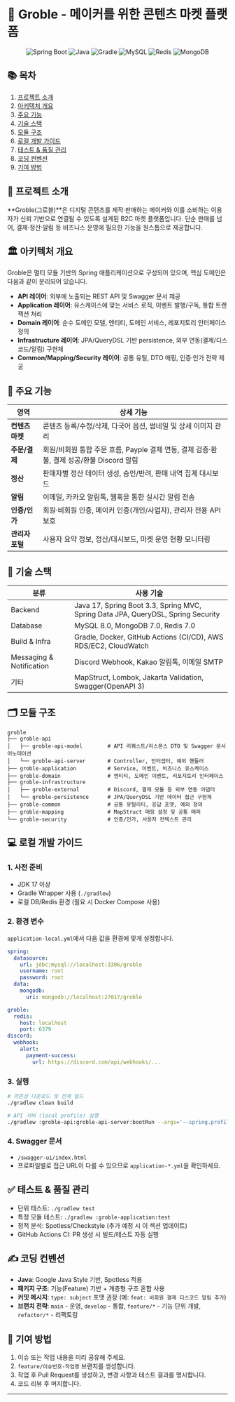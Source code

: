 # 📁 Groble - 메이커를 위한 콘텐츠 마켓 플랫폼

<div align="center">
  <img src="https://img.shields.io/badge/Spring%20Boot-3.3.10-brightgreen?logo=springboot" alt="Spring Boot">
  <img src="https://img.shields.io/badge/Java-17-brown?logo=java" alt="Java">
  <img src="https://img.shields.io/badge/Gradle-8.x-02303A?logo=gradle" alt="Gradle">
  <img src="https://img.shields.io/badge/MySQL-8.0-4479A1?logo=mysql" alt="MySQL">
  <img src="https://img.shields.io/badge/Redis-7.0-DC382D?logo=redis" alt="Redis">
  <img src="https://img.shields.io/badge/MongoDB-7.0-47A248?logo=mongodb" alt="MongoDB">
</div>

## 📚 목차

1. [프로젝트 소개](#-프로젝트-소개)
2. [아키텍처 개요](#-아키텍처-개요)
3. [주요 기능](#-주요-기능)
4. [기술 스택](#-기술-스택)
5. [모듈 구조](#-모듈-구조)
6. [로컬 개발 가이드](#-로컬-개발-가이드)
7. [테스트 & 품질 관리](#-테스트--품질-관리)
8. [코딩 컨벤션](#-코딩-컨벤션)
9. [기여 방법](#-기여-방법)

## 📌 프로젝트 소개

**Groble(그로블)**은 디지털 콘텐츠를 제작·판매하는 메이커와 이를 소비하는 이용자가 신뢰 기반으로 연결될 수 있도록 설계된 B2C 마켓 플랫폼입니다. 단순 판매를 넘어, 결제·정산·알림 등 비즈니스 운영에 필요한 기능을 원스톱으로 제공합니다.

## 🏛 아키텍처 개요

Groble은 멀티 모듈 기반의 Spring 애플리케이션으로 구성되어 있으며, 핵심 도메인은 다음과 같이 분리되어 있습니다.

- **API 레이어**: 외부에 노출되는 REST API 및 Swagger 문서 제공
- **Application 레이어**: 유스케이스에 맞는 서비스 로직, 이벤트 발행/구독, 통합 트랜잭션 처리
- **Domain 레이어**: 순수 도메인 모델, 엔티티, 도메인 서비스, 레포지토리 인터페이스 정의
- **Infrastructure 레이어**: JPA/QueryDSL 기반 persistence, 외부 연동(결제/디스코드/알림) 구현체
- **Common/Mapping/Security 레이어**: 공통 유틸, DTO 매핑, 인증·인가 전략 제공



## 🚀 주요 기능

| 영역 | 상세 기능 |
| --- | --- |
| **컨텐츠 마켓** | 콘텐츠 등록/수정/삭제, 다국어 옵션, 썸네일 및 상세 이미지 관리 |
| **주문/결제** | 회원/비회원 통합 주문 흐름, Payple 결제 연동, 결제 검증·환불, 결제 성공/환불 Discord 알림 |
| **정산** | 판매자별 정산 데이터 생성, 승인/반려, 판매 내역 집계 대시보드 |
| **알림** | 이메일, 카카오 알림톡, 웹훅을 통한 실시간 알림 전송 |
| **인증/인가** | 회원·비회원 인증, 메이커 인증(개인/사업자), 관리자 전용 API 보호 |
| **관리자 포털** | 사용자 요약 정보, 정산/대시보드, 마켓 운영 현황 모니터링 |

## 🧰 기술 스택

| 분류 | 사용 기술 |
| --- | --- |
| Backend | Java 17, Spring Boot 3.3, Spring MVC, Spring Data JPA, QueryDSL, Spring Security |
| Database | MySQL 8.0, MongoDB 7.0, Redis 7.0 |
| Build & Infra | Gradle, Docker, GitHub Actions (CI/CD), AWS RDS/EC2, CloudWatch |
| Messaging & Notification | Discord Webhook, Kakao 알림톡, 이메일 SMTP |
| 기타 | MapStruct, Lombok, Jakarta Validation, Swagger(OpenAPI 3) |

## 🗂 모듈 구조

```
groble
├── groble-api
│   ├── groble-api-model        # API 리퀘스트/리스폰스 DTO 및 Swagger 문서 어노테이션
│   └── groble-api-server       # Controller, 인터셉터, 예외 핸들러
├── groble-application          # Service, 이벤트, 비즈니스 유스케이스
├── groble-domain               # 엔티티, 도메인 이벤트, 리포지토리 인터페이스
├── groble-infrastructure
│   ├── groble-external         # Discord, 결제 모듈 등 외부 연동 어댑터
│   └── groble-persistence      # JPA/QueryDSL 기반 데이터 접근 구현체
├── groble-common               # 공통 유틸리티, 응답 포맷, 예외 정의
├── groble-mapping              # MapStruct 매핑 설정 및 공통 매퍼
└── groble-security             # 인증/인가, 사용자 컨텍스트 관리
```

## 💻 로컬 개발 가이드

### 1. 사전 준비

- JDK 17 이상
- Gradle Wrapper 사용 (`./gradlew`)
- 로컬 DB/Redis 환경 (필요 시 Docker Compose 사용)

### 2. 환경 변수

`application-local.yml`에서 다음 값을 환경에 맞게 설정합니다.

```yaml
spring:
  datasource:
    url: jdbc:mysql://localhost:3306/groble
    username: root
    password: root
  data:
    mongodb:
      uri: mongodb://localhost:27017/groble

groble:
  redis:
    host: localhost
    port: 6379
discord:
  webhook:
    alert:
      payment-success:
        url: https://discord.com/api/webhooks/...
```

### 3. 실행

```bash
# 의존성 다운로드 및 전체 빌드
./gradlew clean build

# API 서버 (local profile) 실행
./gradlew :groble-api:groble-api-server:bootRun --args='--spring.profiles.active=local'
```

### 4. Swagger 문서

- `/swagger-ui/index.html`
- 프로파일별로 접근 URL이 다를 수 있으므로 `application-*.yml`을 확인하세요.

## ✅ 테스트 & 품질 관리

- 단위 테스트: `./gradlew test`
- 특정 모듈 테스트: `./gradlew :groble-application:test`
- 정적 분석: Spotless/Checkstyle (추가 예정 시 이 섹션 업데이트)
- GitHub Actions CI: PR 생성 시 빌드/테스트 자동 실행

## ✍️ 코딩 컨벤션

- **Java**: Google Java Style 기반, Spotless 적용
- **패키지 구조**: 기능(Feature) 기반 + 계층형 구조 혼합 사용
- **커밋 메시지**: `type: subject` 포맷 권장 (예: `feat: 비회원 결제 디스코드 알림 추가`)
- **브랜치 전략**: `main` - 운영, `develop` - 통합, `feature/*` - 기능 단위 개발, `refactor/*` - 리팩토링

## 🤝 기여 방법

1. 이슈 또는 작업 내용을 미리 공유해 주세요.
2. `feature/이슈번호-작업명` 브랜치를 생성합니다.
3. 작업 후 Pull Request를 생성하고, 변경 사항과 테스트 결과를 명시합니다.
4. 코드 리뷰 후 머지합니다.

---
